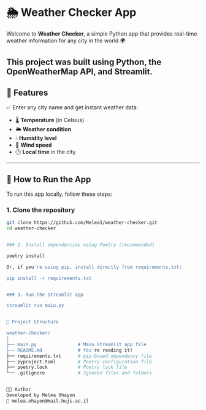 # 🌦️ Weather Checker App

Welcome to **Weather Checker**, a simple Python app that provides real-time weather information for any city in the world 🌍

This project was built using Python, the OpenWeatherMap API, and Streamlit. 
---

## 🔧 Features

✅ Enter any city name and get instant weather data:
- 🌡️ **Temperature** (in Celsius)  
- 🌥️ **Weather condition**  
- 💧 **Humidity level**  
- 💨 **Wind speed**  
- 🕒 **Local time** in the city  

---

## 🚀 How to Run the App

To run this app locally, follow these steps:

### 1. Clone the repository

```bash
git clone https://github.com/Melea1/weather-checker.git
cd weather-checker


### 2. Install dependencies using Poetry (recommended)

poetry install

Or, if you're using pip, install directly from requirements.txt:

pip install -r requirements.txt


### 3. Run the Streamlit app

streamlit run main.py


📁 Project Structure

weather-checker/
│
├── main.py               # Main Streamlit app file
├── README.md             # You're reading it!
├── requirements.txt      # pip-based dependency file
├── pyproject.toml        # Poetry configuration file
├── poetry.lock           # Poetry lock file
└── .gitignore            # Ignored files and folders


👩‍💻 Author
Developed by Melea Ohayon
📧 melea.ohayon@mail.huji.ac.il

